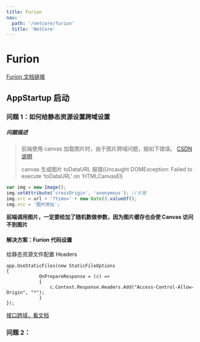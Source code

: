 ```yaml
---
title: Furion
nav:
  path: '/netcore/furion'
  title: 'NetCore'
---
```


# Furion

[Furion 文档链接 ](https://dotnetchina.gitee.io/furion/docs/appstartup)

## AppStartup 启动

### 问题 1：如何给静态资源设置跨域设置

##### 问题描述

> 前端使用 canvas 加载图片时，由于图片跨域问题，报如下错误。 [CSDN 说明 ](https://blog.csdn.net/sumimg/article/details/115375085?spm=1001.2101.3001.6650.4&utm_medium=distribute.pc_relevant.none-task-blog-2%7Edefault%7ECTRLIST%7Edefault-4-115375085-blog-92239063.pc_relevant_multi_platform_whitelistv2_exp180w&depth_1-utm_source=distribute.pc_relevant.none-task-blog-2%7Edefault%7ECTRLIST%7Edefault-4-115375085-blog-92239063.pc_relevant_multi_platform_whitelistv2_exp180w)
>
> canvas 生成图片 toDataURL 报错(Uncaught DOMException: Failed to execute ‘toDataURL‘ on ‘HTMLCanvasEl)

```js
var img = new Image();
img.setAttribute('crossOrigin', 'anonymous'); //关键
img.src = url + '?time=' + new Date().valueOf();
img.src = '图片地址';
```

**前端调用图片，一定要给加了随机数做参数，因为图片缓存也会使 Canvas 访问不到图片**

#### **解决方案：Furion 代码设置**

给静态资源文件配置 Headers

```.net
app.UseStaticFiles(new StaticFileOptions
{
			OnPrepareResponse = (c) =>
			{
				c.Context.Response.Headers.Add("Access-Control-Allow-Origin", "*");
			}
});
```

[接口跨域，看文档 ](https://dotnetchina.gitee.io/furion/docs/cors)

### 问题 2：
